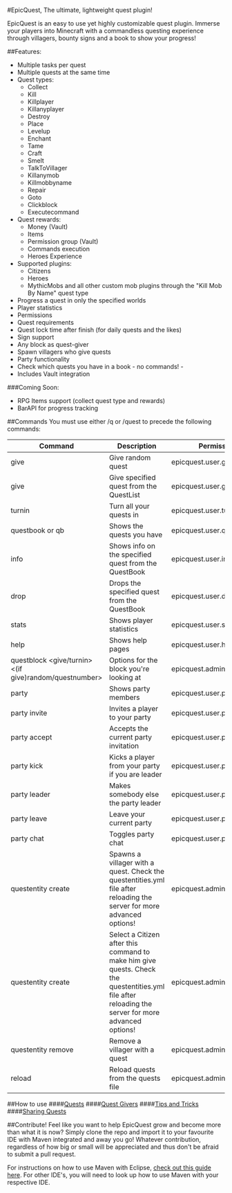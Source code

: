 #EpicQuest, The ultimate, lightweight quest plugin!

EpicQuest is an easy to use yet highly customizable quest plugin. Immerse your players into Minecraft with a commandless questing experience through villagers, bounty signs and a book to show your progress!

##Features:
* Multiple tasks per quest
* Multiple quests at the same time
* Quest types:
  * Collect
  * Kill
  * Killplayer
  * Killanyplayer
  * Destroy
  * Place
  * Levelup
  * Enchant
  * Tame
  * Craft
  * Smelt
  * TalkToVillager
  * Killanymob
  * Killmobbyname
  * Repair
  * Goto
  * Clickblock
  * Executecommand
* Quest rewards:
  * Money (Vault)
  * Items
  * Permission group (Vault)
  * Commands execution
  * Heroes Experience
* Supported plugins:
  * Citizens
  * Heroes
  * MythicMobs and all other custom mob plugins through the "Kill Mob By Name" quest type
* Progress a quest in only the specified worlds
* Player statistics
* Permissions
* Quest requirements
* Quest lock time after finish (for daily quests and the likes)
* Sign support
* Any block as quest-giver
* Spawn villagers who give quests
* Party functionality
* Check which quests you have in a book - no commands! -
* Includes Vault integration

###Coming Soon:
* RPG Items support (collect quest type and rewards)
* BarAPI for progress tracking

##Commands
You must use either /q or /quest to precede the following commands:

Command	| Description | Permission
------- | ----------- | ----------
give | Give random quest | epicquest.user.give
give <number> | Give specified quest from the QuestList	| epicquest.user.give
turnin | Turn all your quests in | epicquest.user.turnin
questbook or qb	| Shows the quests you have	| epicquest.user.questbook
info <number> | Shows info on the specified quest from the QuestBook | epicquest.user.info
drop <number> | Drops the specified quest from the QuestBook | epicquest.user.drop
stats <playername> | Shows player statistics | epicquest.user.stats
help | Shows help pages | epicquest.user.help
questblock <give/turnin> <(if give)random/questnumber> | Options for the block you're looking at | epicquest.admin.questblock
party | Shows party members | epicquest.user.party
party invite <playername> | Invites a player to your party | epicquest.user.party
party accept | Accepts the current party invitation	| epicquest.user.party
party kick <playername>	| Kicks a player from your party if you are leader | epicquest.user.party
party leader <playername> | Makes somebody else the party leader | epicquest.user.party
party leave	| Leave your current party | epicquest.user.party
party chat | Toggles party chat | epicquest.user.party
questentity create <name> <quest> | Spawns a villager with a quest. Check the questentities.yml file after reloading the server for more advanced options! | epicquest.admin.questentity
questentity create <name> | Select a Citizen after this command to make him give quests. Check the questentities.yml file after reloading the server for more advanced options! | epicquest.admin.questentity
questentity remove <name> | Remove a villager with a quest | epicquest.admin.questentity
reload | Reload quests from the quests file | epicquest.admin.reload

##How to use
####[Quests](http://dev.bukkit.org/bukkit-plugins/epicquest/pages/creating-quests/)
####[Quest Givers](http://dev.bukkit.org/bukkit-plugins/epicquest/pages/how-to-use-quest-givers/)
####[Tips and Tricks](http://dev.bukkit.org/bukkit-plugins/epicquest/pages/tips-and-tricks/)
####[Sharing Quests](http://dev.bukkit.org/server-mods/epicquest/pages/quest-sharing/)

##Contribute!
Feel like you want to help EpicQuest grow and become more than what it is now? Simply clone the repo and import it to your favourite IDE with Maven integrated and away you go! Whatever contribution, regardless of how big or small will be appreciated and thus don't be afraid to submit a pull request.

For instructions on how to use Maven with Eclipse, [check out this guide here](http://theopentutorials.com/tutorials/eclipse/installing-m2eclipse-maven-plugin-for-eclipse/). For other IDE's, you will need to look up how to use Maven with your respective IDE.